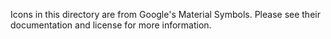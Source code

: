 Icons in this directory are from Google's Material Symbols. Please see their
documentation and license for more information.

<!-- vim: set ft=markdown: -->

